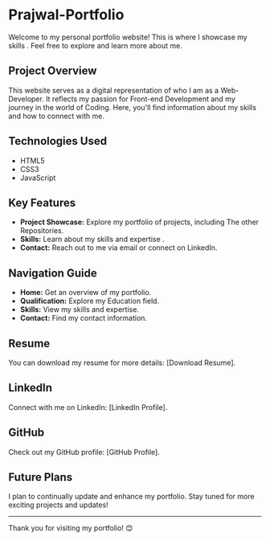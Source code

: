 # Prajwal-Portfolio
Welcome to my personal portfolio website! This is where I showcase my skills . Feel free to explore and learn more about me.

## Project Overview

This website serves as a digital representation of who I am as a Web-Developer. It reflects my passion for Front-end Development and my journey in the world of Coding. Here, you'll find information about my skills and how to connect with me.


## Technologies Used

- HTML5
- CSS3
- JavaScript

## Key Features

- **Project Showcase:** Explore my portfolio of projects, including The other Repositories.
- **Skills:** Learn about my skills and expertise .
- **Contact:** Reach out to me via email or connect on LinkedIn.

## Navigation Guide

- **Home:** Get an overview of my portfolio.
- **Qualification:** Explore my Education field.
- **Skills:** View my skills and expertise.
- **Contact:** Find my contact information.

## Resume

You can download my resume for more details: [Download Resume].

## LinkedIn

Connect with me on LinkedIn: [LinkedIn Profile].

## GitHub

Check out my GitHub profile: [GitHub Profile].


## Future Plans

I plan to continually update and enhance my portfolio. Stay tuned for more exciting projects and updates!


---

Thank you for visiting my portfolio! 😊
